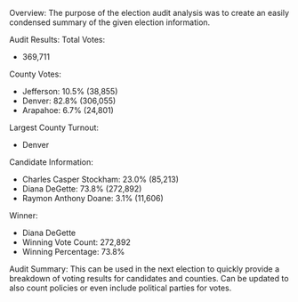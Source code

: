 Overview:
The purpose of the election audit analysis was to create an easily condensed summary of the given election information.

Audit Results:
Total Votes: 
 * 369,711

County Votes:
 * Jefferson: 10.5% (38,855)
 * Denver: 82.8% (306,055)
 * Arapahoe: 6.7% (24,801)

Largest County Turnout:
 * Denver

Candidate Information:
 * Charles Casper Stockham: 23.0% (85,213)
 * Diana DeGette: 73.8% (272,892)
 * Raymon Anthony Doane: 3.1% (11,606)

Winner:
 * Diana DeGette
 * Winning Vote Count: 272,892
 * Winning Percentage: 73.8%

Audit Summary:
This can be used in the next election to quickly provide a breakdown of voting results for candidates and counties.
Can be updated to also count policies or even include political parties for votes.
